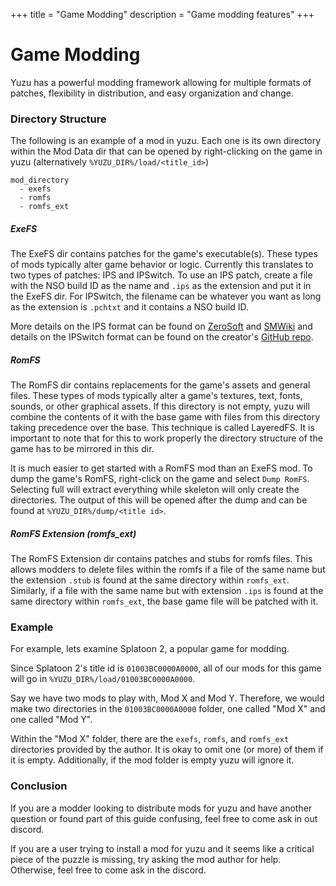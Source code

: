+++
title = "Game Modding"
description = "Game modding features"
+++

# Game Modding

Yuzu has a powerful modding framework allowing for multiple formats of patches, flexibility in distribution, and easy organization and change.

### Directory Structure

The following is an example of a mod in yuzu. Each one is its own directory within the Mod Data dir that can be opened by right-clicking on the game in yuzu (alternatively `%YUZU_DIR%/load/<title_id>`)
```
mod_directory
  - exefs
  - romfs
  - romfs_ext
  ```

  ##### ExeFS
  The ExeFS dir contains patches for the game's executable(s). These types of mods typically alter game behavior or logic. Currently this translates to two types of patches: IPS and IPSwitch. To use an IPS patch, create a file with the NSO build ID as the name and `.ips` as the extension and put it in the ExeFS dir. For IPSwitch, the filename can be whatever you want as long as the extension is `.pchtxt` and it contains a NSO build ID.

  More details on the IPS format can be found on [ZeroSoft](https://zerosoft.zophar.net/ips.php) and [SMWiki](http://old.smwiki.net/wiki/IPS_file_format) and details on the IPSwitch format can be found on the creator's [GitHub repo](https://github.com/3096/ipswitch).

  ##### RomFS
  The RomFS dir contains replacements for the game's assets and general files. These types of mods typically alter a game's textures, text, fonts, sounds, or other graphical assets. If this directory is not empty, yuzu will combine the contents of it with the base game with files from this directory taking precedence over the base. This technique is called LayeredFS. It is important to note that for this to work properly the directory structure of the game has to be mirrored in this dir.

  It is much easier to get started with a RomFS mod than an ExeFS mod. To dump the game's RomFS, right-click on the game and select `Dump RomFS`. Selecting full will extract everything while skeleton will only create the directories. The output of this will be opened after the dump and can be found at `%YUZU_DIR%/dump/<title id>`.

  ##### RomFS Extension (romfs_ext)
  The RomFS Extension dir contains patches and stubs for romfs files. This allows modders to delete files within the romfs if a file of the same name but the extension `.stub` is found at the same directory within `romfs_ext`. Similarly, if a file with the same name but with extension `.ips` is found at the same directory within `romfs_ext`, the base game file will be patched with it.

  ### Example 

  For example, lets examine Splatoon 2, a popular game for modding.

  Since Splatoon 2's title id is `01003BC0000A0000`, all of our mods for this game will go in `%YUZU_DIR%/load/01003BC0000A0000`. 

  Say we have two mods to play with, Mod X and Mod Y. Therefore, we would make two directories in the `01003BC0000A0000` folder, one called "Mod X" and one called "Mod Y".

  Within the "Mod X" folder, there are the `exefs`, `romfs`, and `romfs_ext` directories provided by the author. It is okay to omit one (or more) of them if it is empty. Additionally, if the mod folder is empty yuzu will ignore it.

  ### Conclusion
  If you are a modder looking to distribute mods for yuzu and have another question or found part of this guide confusing, feel free to come ask in out discord. 

  If you are a user trying to install a mod for yuzu and it seems like a critical piece of the puzzle is missing, try asking the mod author for help. Otherwise, feel free to come ask in the discord.

